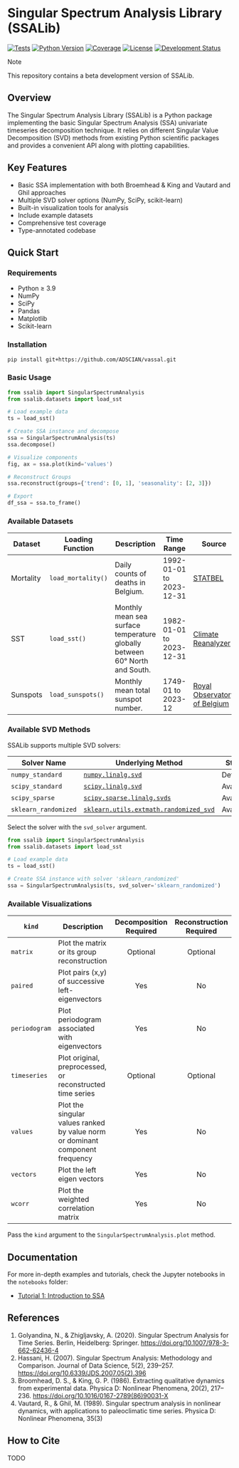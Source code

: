 # Singular Spectrum Analysis Library (SSALib)

[![Tests](https://github.com/ADSCIAN/ssalib/actions/workflows/python-tests.yml/badge.svg)](https://github.com/ADSCIAN/ssalib/actions/workflows/python-tests.yml)
[![Python Version](https://img.shields.io/badge/python-3.9%20|%203.10%20|%203.11%20|%203.12|%203.13-blue)](https://www.python.org)
[![Coverage](https://img.shields.io/badge/coverage-89%25-green)](https://github.com/ADSCIAN/ssalib/actions)
[![License](https://img.shields.io/badge/License-BSD_3--Clause-blue.svg)](https://opensource.org/licenses/BSD-3-Clause)
[![Development Status](https://img.shields.io/badge/Development%20Status-beta-blue)](https://pypi.org/project/ssalib/)


> [!NOTE]
> This repository contains a beta development version of SSALib.

## Overview

The Singular Spectrum Analysis Library (SSALib) is a Python package
implementing the basic Singular Spectrum Analysis (SSA) univariate timeseries
decomposition technique. It relies on different Singular Value Decomposition
(SVD) methods from existing Python scientific packages and provides a convenient
API along with plotting capabilities.

## Key Features

- Basic SSA implementation with both Broemhead & King and Vautard and Ghil
  approaches
- Multiple SVD solver options (NumPy, SciPy, scikit-learn)
- Built-in visualization tools for analysis
- Include example datasets
- Comprehensive test coverage
- Type-annotated codebase

## Quick Start

### Requirements

- Python ≥ 3.9
- NumPy
- SciPy
- Pandas
- Matplotlib
- Scikit-learn

### Installation

```bash
pip install git+https://github.com/ADSCIAN/vassal.git
```

### Basic Usage

```python
from ssalib import SingularSpectrumAnalysis
from ssalib.datasets import load_sst

# Load example data
ts = load_sst()

# Create SSA instance and decompose
ssa = SingularSpectrumAnalysis(ts)
ssa.decompose()

# Visualize components
fig, ax = ssa.plot(kind='values')

# Reconstruct Groups
ssa.reconstruct(groups={'trend': [0, 1], 'seasonality': [2, 3]})

# Export
df_ssa = ssa.to_frame()
```

### Available Datasets

| Dataset   | Loading Function   | Description                                                                | Time Range               | Source                                                            | License   |
|-----------|--------------------|----------------------------------------------------------------------------|--------------------------|-------------------------------------------------------------------|-----------|
| Mortality | `load_mortality()` | Daily counts of deaths in Belgium.                                         | 1992-01-01 to 2023-12-31 | [STATBEL](https://statbel.fgov.be/en/open-data/number-deaths-day) | Open Data |  
| SST       | `load_sst()`       | Monthly mean sea surface temperature globally between 60° North and South. | 1982-01-01 to 2023-12-31 | [Climate Reanalyzer](https://climatereanalyzer.org/)              | CC-BY     |
| Sunspots  | `load_sunspots()`  | Monthly mean total sunspot number.                                         | 1749-01 to 2023-12       | [Royal Observatory of Belgium](https://www.sidc.be/SILSO/)        | CC-BY-NC  |

### Available SVD Methods

SSALib supports multiple SVD solvers:

| Solver Name          | Underlying Method                                                                                                                     | Status    |
|----------------------|---------------------------------------------------------------------------------------------------------------------------------------|-----------|
| `numpy_standard`     | [`numpy.linalg.svd`](https://numpy.org/doc/stable/reference/generated/numpy.linalg.svd.html)                                          | Default   |
| `scipy_standard`     | [`scipy.linalg.svd`](https://docs.scipy.org/doc/scipy/reference/generated/scipy.linalg.svd.html)                                      | Available |
| `scipy_sparse`       | [`scipy.sparse.linalg.svds`](https://docs.scipy.org/doc/scipy/reference/generated/scipy.sparse.linalg.svds.html)                      | Available |
| `sklearn_randomized` | [`sklearn.utils.extmath.randomized_svd`](https://scikit-learn.org/stable/modules/generated/sklearn.utils.extmath.randomized_svd.html) | Available |

Select the solver with the `svd_solver` argument.

```python
from ssalib import SingularSpectrumAnalysis
from ssalib.datasets import load_sst

# Load example data
ts = load_sst()

# Create SSA instance with solver 'sklearn_randomized'
ssa = SingularSpectrumAnalysis(ts, svd_solver='sklearn_randomized')
```

### Available Visualizations

| `kind`        | Description                                                                   | Decomposition Required | Reconstruction Required |
|---------------|-------------------------------------------------------------------------------|:----------------------:|:-----------------------:|
| `matrix`      | Plot the matrix or its group reconstruction                                   |        Optional        |        Optional         |
| `paired`      | Plot pairs (x,y) of successive left-eigenvectors                              |          Yes           |           No            |
| `periodogram` | Plot periodogram associated with eigenvectors                                 |          Yes           |           No            |
| `timeseries`  | Plot original, preprocessed, or reconstructed time series                     |        Optional        |        Optional         |
| `values`      | Plot the singular values ranked by value norm or dominant component frequency |          Yes           |           No            |
| `vectors`     | Plot the left eigen vectors                                                   |          Yes           |           No            |
| `wcorr`       | Plot the weighted correlation matrix                                          |          Yes           |           No            |

Pass the `kind` argument to the `SingularSpectrumAnalysis.plot` method.

## Documentation

For more in-depth examples and tutorials, check the Jupyter notebooks in the
`notebooks` folder:

- [Tutorial 1: Introduction to SSA](/notebooks/01_basic_ssa_introduction.ipynb)

## References

1. Golyandina, N., & Zhigljavsky, A. (2020). Singular Spectrum Analysis for Time
   Series. Berlin, Heidelberg:
   Springer. https://doi.org/10.1007/978-3-662-62436-4
2. Hassani, H. (2007). Singular Spectrum Analysis: Methodology and Comparison.
   Journal of Data Science, 5(2),
   239–257. https://doi.org/10.6339/JDS.2007.05(2).396
3. Broomhead, D. S., & King, G. P. (1986). Extracting qualitative dynamics from
   experimental data. Physica D: Nonlinear Phenomena, 20(2),
   217–236. https://doi.org/10.1016/0167-2789(86)90031-X
4. Vautard, R., & Ghil, M. (1989). Singular spectrum analysis in nonlinear
   dynamics, with applications to paleoclimatic time series. Physica D:
   Nonlinear Phenomena, 35(3)

## How to Cite

TODO

